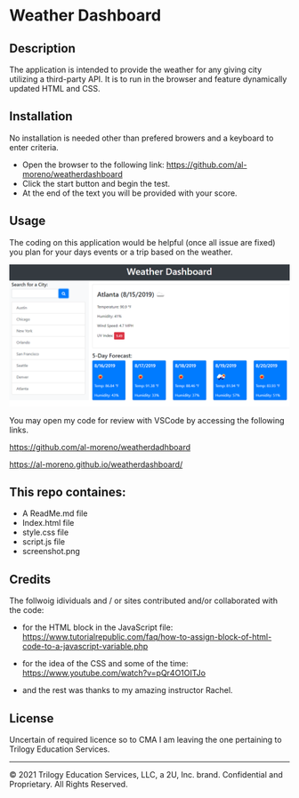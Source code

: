 # Weather Dashboard

## Description

The application is intended to provide the weather for any giving city utilizing a third-party API. It is to run in the browser and feature dynamically updated HTML and CSS.


## Installation

No installation is needed other than prefered browers and a keyboard to enter criteria.

- Open the browser to the following link:    https://github.com/al-moreno/weatherdashboard
- Click the start button and begin the test.
- At the end of the text you will be provided with your score.


## Usage

The coding on this application would be helpful (once all issue are fixed) you plan for your days events or a trip based on the weather.

![picture](screenshot.png)

You may open my code for review with VSCode by accessing the following links.

https://github.com/al-moreno/weatherdadhboard

https://al-moreno.github.io/weatherdashboard/

## This repo containes:
- A ReadMe.md file
- Index.html file
- style.css file
- script.js file
- screenshot.png



## Credits

The follwoig idividuals and / or sites contributed and/or collaborated with the code:

- for the HTML block in the JavaScript file:    https://www.tutorialrepublic.com/faq/how-to-assign-block-of-html-code-to-a-javascript-variable.php

- for the idea of the CSS and some of the time: https://www.youtube.com/watch?v=pQr4O1OITJo

- and the rest was thanks to my amazing instructor Rachel. 


## License
Uncertain of required licence so to CMA I am leaving the one pertaining to Trilogy Education Services.

---

© 2021 Trilogy Education Services, LLC, a 2U, Inc. brand. Confidential and Proprietary. All Rights Reserved.